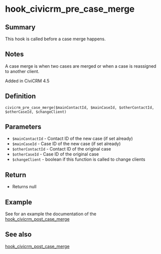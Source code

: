 # hook_civicrm_pre_case_merge

## Summary

This hook is called before a case merge happens.

## Notes

A case merge is
when two cases are merged or when a case is reassigned to another
client.

Added in CiviCRM 4.5

## Definition

    civicrm_pre_case_merge($mainContactId, $mainCaseId, $otherContactId, $otherCaseId, $changeClient)

## Parameters

- `$mainContactId` - Contact ID of the new case (if set already)
- `$mainCaseId` - Case ID of the new case (if set already)
- `$otherContactId` - Contact ID of the original case
- `$otherCaseId` - Case ID of the original case
- `$changeClient` - boolean if this function is called to change clients

## Return

-   Returns null

## Example

See for an example the documentation of the [hook_civicrm_post_case_merge](/hooks/hook_civicrm_post_case_merge.md)

## See also

[hook_civicrm_post_case_merge](/hooks/hook_civicrm_post_case_merge.md)
